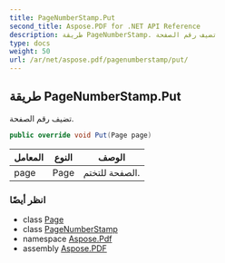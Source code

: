 ```yaml
---
title: PageNumberStamp.Put
second_title: Aspose.PDF for .NET API Reference
description: طريقة PageNumberStamp. تضيف رقم الصفحة
type: docs
weight: 50
url: /ar/net/aspose.pdf/pagenumberstamp/put/
---
```

## طريقة PageNumberStamp.Put

تضيف رقم الصفحة.

```csharp
public override void Put(Page page)
```

| المعامل | النوع | الوصف |
| --- | --- | --- |
| page | Page | الصفحة للتختم. |

### انظر أيضًا

* class [Page](../../page/)
* class [PageNumberStamp](../)
* namespace [Aspose.Pdf](../../../aspose.pdf/)
* assembly [Aspose.PDF](../../../)